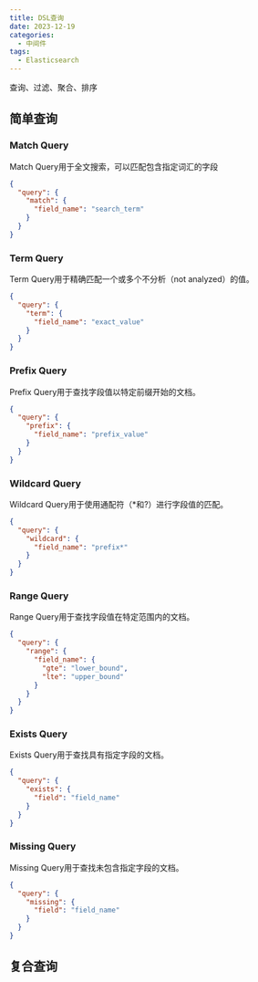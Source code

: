 ```yaml
---
title: DSL查询
date: 2023-12-19
categories:
  - 中间件
tags:
  - Elasticsearch
---
```



查询、过滤、聚合、排序

## 简单查询

### Match Query

Match Query用于全文搜索，可以匹配包含指定词汇的字段

```json
{
  "query": {
    "match": {
      "field_name": "search_term"
    }
  }
}
```

### Term Query

Term Query用于精确匹配一个或多个不分析（not analyzed）的值。

```json
{
  "query": {
    "term": {
      "field_name": "exact_value"
    }
  }
}
```

### Prefix Query

Prefix Query用于查找字段值以特定前缀开始的文档。

```json
{
  "query": {
    "prefix": {
      "field_name": "prefix_value"
    }
  }
}
```

### Wildcard Query

Wildcard Query用于使用通配符（*和?）进行字段值的匹配。

```json
{
  "query": {
    "wildcard": {
      "field_name": "prefix*"
    }
  }
}
```


### Range Query

Range Query用于查找字段值在特定范围内的文档。

```json
{
  "query": {
    "range": {
      "field_name": {
        "gte": "lower_bound",
        "lte": "upper_bound"
      }
    }
  }
}
```

### Exists Query

Exists Query用于查找具有指定字段的文档。

```json
{
  "query": {
    "exists": {
      "field": "field_name"
    }
  }
}
```

### Missing Query

Missing Query用于查找未包含指定字段的文档。

```json
{
  "query": {
    "missing": {
      "field": "field_name"
    }
  }
}
```


## 复合查询

